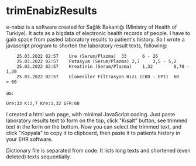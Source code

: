 # trimEnabizResults
e-nabız is a software created for Sağlık Bakanlığı (Ministry of Health of Turkiye). It acts as a bigdata of electronic health records of people. I have to gain space from  pasted laboratory results to patient's history. So I wrote a javascript program to shorten the laboratory result texts, following:
```
	25.03.2022 02:57	Üre (Serum/Plazma)	33		6 - 26	
	25.03.2022 02:57	Potasyum (Serum/Plazma)	2,7		3,5 - 5,2	
	25.03.2022 02:57	Kreatinin (Serum/Plazma)	1,32		0,70 - 1,30	
	25.03.2022 02:57	Glomerüler Filtrasyon Hızı (CKD - EPI)	60		> 60
```
as:
```
Üre:33 K:2,7 Kre:1,32 GFR:60 
```

I created a html web page, with minimal JavaScript coding. Just paste laboratory results text to form on the top, click "Kısalt" button, see trimmed text in the form on the bottom. Now you can select the trimmed text, and click "Kopyala" to copy it to clipboard, then paste it to patients history in your EHR software.

Dictionary file is separated from code. It lists long texts and shortened (even deleted) texts sequentially.
